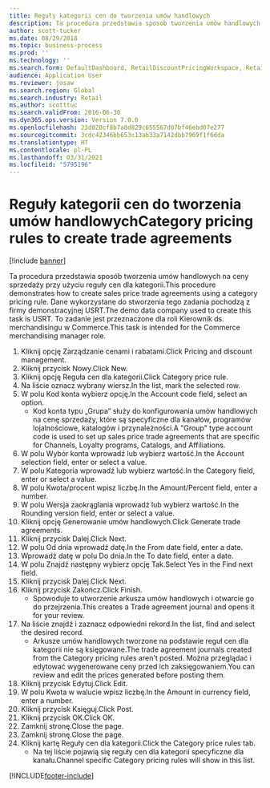 ```yaml
---
title: Reguły kategorii cen do tworzenia umów handlowych
description: Ta procedura przedstawia sposób tworzenia umów handlowych na ceny sprzedaży przy użyciu reguły cen dla kategorii.
author: scott-tucker
ms.date: 08/29/2018
ms.topic: business-process
ms.prod: ''
ms.technology: ''
ms.search.form: DefaultDashboard, RetailDiscountPricingWorkspace, RetailPricingDiscountCategoryPriceRule, RetailCategoryPriceRule, EcoResCategorySingleLookup, RetailCategoryPriceWizard, PriceDiscAdm, PriceDiscAdmTable
audience: Application User
ms.reviewer: josaw
ms.search.region: Global
ms.search.industry: Retail
ms.author: scotttuc
ms.search.validFrom: 2016-06-30
ms.dyn365.ops.version: Version 7.0.0
ms.openlocfilehash: 23d020cf8b7a8d829c655567d07bf46ebd07e277
ms.sourcegitcommit: 3cdc42346bb653c13ab33a7142dbb7969f1f6dda
ms.translationtype: HT
ms.contentlocale: pl-PL
ms.lasthandoff: 03/31/2021
ms.locfileid: "5795196"
---
```

# <a name="category-pricing-rules-to-create-trade-agreements"></a><span data-ttu-id="1059f-103">Reguły kategorii cen do tworzenia umów handlowych</span><span class="sxs-lookup"><span data-stu-id="1059f-103">Category pricing rules to create trade agreements</span></span>

[!include [banner](../includes/banner.md)]

<span data-ttu-id="1059f-104">Ta procedura przedstawia sposób tworzenia umów handlowych na ceny sprzedaży przy użyciu reguły cen dla kategorii.</span><span class="sxs-lookup"><span data-stu-id="1059f-104">This procedure demonstrates how to create sales price trade agreements using a category pricing rule.</span></span> <span data-ttu-id="1059f-105">Dane wykorzystane do stworzenia tego zadania pochodzą z firmy demonstracyjnej USRT.</span><span class="sxs-lookup"><span data-stu-id="1059f-105">The demo data company used to create this task is USRT.</span></span> <span data-ttu-id="1059f-106">To zadanie jest przeznaczone dla roli Kierownik ds. merchandisingu w Commerce.</span><span class="sxs-lookup"><span data-stu-id="1059f-106">This task is intended for the Commerce merchandising manager role.</span></span>

1. <span data-ttu-id="1059f-107">Kliknij opcję Zarządzanie cenami i rabatami.</span><span class="sxs-lookup"><span data-stu-id="1059f-107">Click Pricing and discount management.</span></span>
2. <span data-ttu-id="1059f-108">Kliknij przycisk Nowy.</span><span class="sxs-lookup"><span data-stu-id="1059f-108">Click New.</span></span>
3. <span data-ttu-id="1059f-109">Kliknij opcję Reguła cen dla kategorii.</span><span class="sxs-lookup"><span data-stu-id="1059f-109">Click Category price rule.</span></span>
4. <span data-ttu-id="1059f-110">Na liście oznacz wybrany wiersz.</span><span class="sxs-lookup"><span data-stu-id="1059f-110">In the list, mark the selected row.</span></span>
5. <span data-ttu-id="1059f-111">W polu Kod konta wybierz opcję.</span><span class="sxs-lookup"><span data-stu-id="1059f-111">In the Account code field, select an option.</span></span>
    * <span data-ttu-id="1059f-112">Kod konta typu „Grupa” służy do konfigurowania umów handlowych na cenę sprzedaży, które są specyficzne dla kanałów, programów lojalnościowe, katalogów i przynależności.</span><span class="sxs-lookup"><span data-stu-id="1059f-112">A "Group" type account code is used to set up sales price trade agreements that are specific for Channels, Loyalty programs, Catalogs, and Affiliations.</span></span>  
6. <span data-ttu-id="1059f-113">W polu Wybór konta wprowadź lub wybierz wartość.</span><span class="sxs-lookup"><span data-stu-id="1059f-113">In the Account selection field, enter or select a value.</span></span>
7. <span data-ttu-id="1059f-114">W polu Kategoria wprowadź lub wybierz wartość.</span><span class="sxs-lookup"><span data-stu-id="1059f-114">In the Category field, enter or select a value.</span></span>
8. <span data-ttu-id="1059f-115">W polu Kwota/procent wpisz liczbę.</span><span class="sxs-lookup"><span data-stu-id="1059f-115">In the Amount/Percent field, enter a number.</span></span>
9. <span data-ttu-id="1059f-116">W polu Wersja zaokrąglania wprowadź lub wybierz wartość.</span><span class="sxs-lookup"><span data-stu-id="1059f-116">In the Rounding version field, enter or select a value.</span></span>
10. <span data-ttu-id="1059f-117">Kliknij opcję Generowanie umów handlowych.</span><span class="sxs-lookup"><span data-stu-id="1059f-117">Click Generate trade agreements.</span></span>
11. <span data-ttu-id="1059f-118">Kliknij przycisk Dalej.</span><span class="sxs-lookup"><span data-stu-id="1059f-118">Click Next.</span></span>
12. <span data-ttu-id="1059f-119">W polu Od dnia wprowadź datę.</span><span class="sxs-lookup"><span data-stu-id="1059f-119">In the From date field, enter a date.</span></span>
13. <span data-ttu-id="1059f-120">Wprowadź datę w polu Do dnia.</span><span class="sxs-lookup"><span data-stu-id="1059f-120">In the To date field, enter a date.</span></span>
14. <span data-ttu-id="1059f-121">W polu Znajdź następny wybierz opcję Tak.</span><span class="sxs-lookup"><span data-stu-id="1059f-121">Select Yes in the Find next field.</span></span>
15. <span data-ttu-id="1059f-122">Kliknij przycisk Dalej.</span><span class="sxs-lookup"><span data-stu-id="1059f-122">Click Next.</span></span>
16. <span data-ttu-id="1059f-123">Kliknij przycisk Zakończ.</span><span class="sxs-lookup"><span data-stu-id="1059f-123">Click Finish.</span></span>
    * <span data-ttu-id="1059f-124">Spowoduje to utworzenie arkusza umów handlowych i otwarcie go do przejrzenia.</span><span class="sxs-lookup"><span data-stu-id="1059f-124">This creates a Trade agreement journal and opens it for your review.</span></span>  
17. <span data-ttu-id="1059f-125">Na liście znajdź i zaznacz odpowiedni rekord.</span><span class="sxs-lookup"><span data-stu-id="1059f-125">In the list, find and select the desired record.</span></span>
    * <span data-ttu-id="1059f-126">Arkusze umów handlowych tworzone na podstawie reguł cen dla kategorii nie są księgowane.</span><span class="sxs-lookup"><span data-stu-id="1059f-126">The trade agreement journals created from the Category pricing rules aren't posted.</span></span> <span data-ttu-id="1059f-127">Można przeglądać i edytować wygenerowane ceny przed ich zaksięgowaniem.</span><span class="sxs-lookup"><span data-stu-id="1059f-127">You can  review and edit the prices generated before posting them.</span></span>  
18. <span data-ttu-id="1059f-128">Kliknij przycisk Edytuj.</span><span class="sxs-lookup"><span data-stu-id="1059f-128">Click Edit.</span></span>
19. <span data-ttu-id="1059f-129">W polu Kwota w walucie wpisz liczbę.</span><span class="sxs-lookup"><span data-stu-id="1059f-129">In the Amount in currency field, enter a number.</span></span>
20. <span data-ttu-id="1059f-130">Kliknij przycisk Księguj.</span><span class="sxs-lookup"><span data-stu-id="1059f-130">Click Post.</span></span>
21. <span data-ttu-id="1059f-131">Kliknij przycisk OK.</span><span class="sxs-lookup"><span data-stu-id="1059f-131">Click OK.</span></span>
22. <span data-ttu-id="1059f-132">Zamknij stronę.</span><span class="sxs-lookup"><span data-stu-id="1059f-132">Close the page.</span></span>
23. <span data-ttu-id="1059f-133">Zamknij stronę.</span><span class="sxs-lookup"><span data-stu-id="1059f-133">Close the page.</span></span>
24. <span data-ttu-id="1059f-134">Kliknij kartę Reguły cen dla kategorii.</span><span class="sxs-lookup"><span data-stu-id="1059f-134">Click the Category price rules tab.</span></span>
    * <span data-ttu-id="1059f-135">Na tej liście pojawią się reguły cen dla kategorii specyficzne dla kanału.</span><span class="sxs-lookup"><span data-stu-id="1059f-135">Channel specific Category pricing rules will show in this list.</span></span>  



[!INCLUDE[footer-include](../../includes/footer-banner.md)]